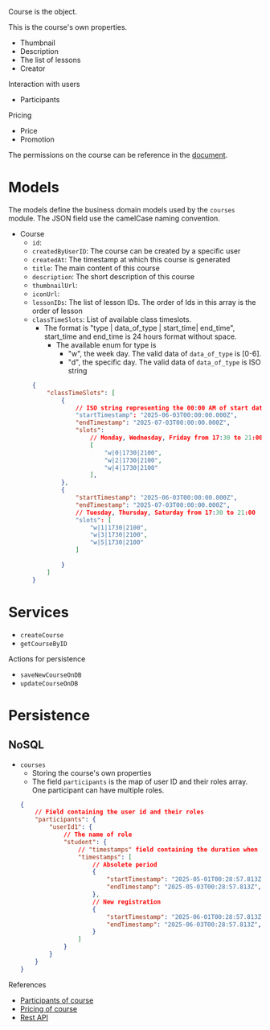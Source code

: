 Course is the object.

This is the course's own properties.
- Thumbnail
- Description
- The list of lessons
- Creator

Interaction with users
- Participants

Pricing
- Price
- Promotion

The permissions on the course can be reference in the [document](../permissions/index.md).

# <a name="models">Models</a>
The models define the business domain models used by the `courses` module.
The JSON field use the camelCase naming convention.

- Course
    - `id`: 
    - `createdByUserID`: The course can be created by a specific user
    - `createdAt`: The timestamp at which this course is generated
    - `title`: The main content of this course
    - `description`: The short description of this course
    - `thumbnailUrl`: 
    - `iconUrl`: 
    - `lessonIDs`: The list of lesson IDs. The order of Ids in this array is the order of lesson
    - `classTimeSlots`: List of available class timeslots. 
        - The format is "type | data_of_type | start_time| end_time", start_time and end_time is 24 hours format without space.
            - The available enum for type is
                - "w", the week day. The valid data of `data_of_type` is [0-6].
                - "d", the specific day. The valid data of `data_of_type` is ISO string
        ```json
        {
            "classTimeSlots": [
                {
                    // ISO string representing the 00:00 AM of start date
                    "startTimestamp": "2025-06-03T00:00:00.000Z",
                    "endTimestamp": "2025-07-03T00:00:00.000Z",
                    "slots": 
                        // Monday, Wednesday, Friday from 17:30 to 21:00
                        [
                            "w|0|1730|2100",
                            "w|2|1730|2100",
                            "w|4|1730|2100"
                        ],
                },
                {
                    "startTimestamp": "2025-06-03T00:00:00.000Z",
                    "endTimestamp": "2025-07-03T00:00:00.000Z",
                    // Tuesday, Thursday, Saturday from 17:30 to 21:00
                    "slots": [
                        "w|1|1730|2100",
                        "w|3|1730|2100",
                        "w|5|1730|2100"
                    ]
                    
                }
            ]
        }
        ```


# Services

- `createCourse`
- `getCourseByID`
<!-- - `addLessonToCourse` -->

Actions for persistence
- `saveNewCourseOnDB`
- `updateCourseOnDB`

# Persistence

## NoSQL
- `courses`
    - Storing the course's own properties
    - The field `participants` is the map of user ID and their roles array. One participant can have multiple roles.
    ```json
    {
        // Field containing the user id and their roles
        "participants": {
            "userId1": {
                // The name of role
                "student": {
                    // "timestamps" field containing the duration when this role is valid
                    "timestamps": [
                        // Absolete period
                        {
                            "startTimestamp": "2025-05-01T00:28:57.813Z",
                            "endTimestamp": "2025-05-03T00:28:57.813Z",
                        },
                        // New registration
                        {
                            "startTimestamp": "2025-06-01T00:28:57.813Z",
                            "endTimestamp": "2025-06-03T00:28:57.813Z",
                        }
                    ]
                }
            }
        }
    }
    ```


References
- [Participants of course](./courseParticipant.md)
- [Pricing of course](./coursePricing.md)
- [Rest API](./courseRestAPI.md)